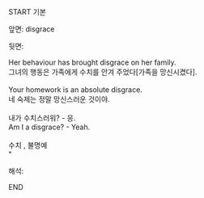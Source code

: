 START
기본

앞면:
disgrace


뒷면:
<div>Her behaviour has brought disgrace on her family. </div><div>그녀의 행동은 가족에게 수치를 안겨 주었다[가족을 망신시켰다].</div><div><br></div><div><div>Your homework is an absolute disgrace. </div><div>네 숙제는 정말 망신스러운 것이야.</div></div><div><br></div><div><div><div>내가 수치스러워? - 응.</div></div><div><div>Am I a disgrace? - Yeah.</div></div></div><div><br></div><div>수치 , 불명예</div>
"


해석:

END